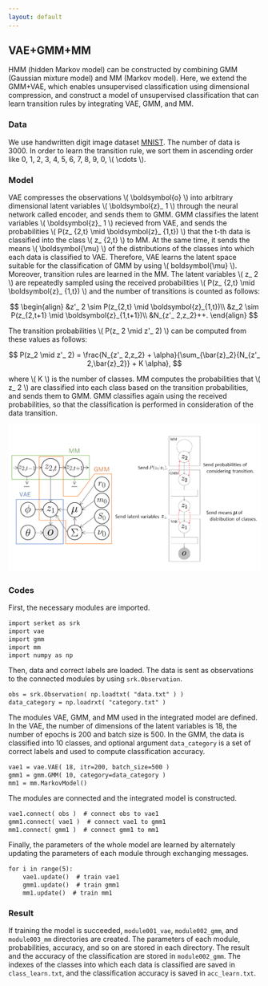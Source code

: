 ```yaml
---
layout: default
---
```

## VAE+GMM+MM
HMM (hidden Markov model) can be constructed by combining GMM (Gaussian mixture model) and MM (Markov model).
Here, we extend the GMM+VAE, which enables unsupervised classification using dimensional compression, and construct a model of unsupervised classification that can learn transition rules by integrating VAE, GMM, and MM.

### Data
We use handwritten digit image dataset [MNIST](http://yann.lecun.com/exdb/mnist/).
The number of data is 3000.
In order to learn the transition rule, we sort them in ascending order like 0, 1, 2, 3, 4, 5, 6, 7, 8, 9, 0, \\( \cdots \\).

### Model

<!--
VAEは，観測 \\( \boldsymbol{o} \\) をエンコーダーにあたるニューラルネットを通して任意の次元の潜在変数 \\( \boldsymbol{z}_ 1 \\) に圧縮し，GMMへ送信する．
GMMは，VAEから送られてきた潜在変数 \\( \boldsymbol{z}_ 1 \\) を分類し，\\( t \\) 番目のデータがクラス \\( z_ {2,t} \\) に分類される確率 \\( P(z_ {2,t} \mid \boldsymbol{z}_ {1,t}) \\) をMMへ送信，分類されたクラスの平均 \\( \boldsymbol{\mu} \\) をVAEへ送信する．
VAEは，\\( \boldsymbol{\mu} \\) を用いることでGMMの分類に適した潜在空間が学習する．
MMは，送られてきた確率 \\( P(z_ {2,t} \mid \boldsymbol{z}_ {1,t}) \\) を用いて繰り返しサンプリングを行い，次のように遷移回数をカウントする．
-->

VAE compresses the observations \\( \boldsymbol{o} \\) into arbitrary dimensional latent variables \\( \boldsymbol{z}_ 1 \\)  through the neural network called encoder, and sends them to GMM.
GMM classifies the latent variables \\( \boldsymbol{z}_ 1 \\) recieved from VAE, and sends the probabilities \\( P(z_ {2,t} \mid \boldsymbol{z}_ {1,t}) \\) that the t-th data is classified into the class \\( z_ {2,t} \\) to MM.
At the same time, it sends the means \\( \boldsymbol{\mu} \\) of the distributions of the classes into which each data is classified to VAE.
Therefore, VAE learns the latent space suitable for the classification of GMM by using \\( boldsymbol{\mu} \\).
Moreover, transition rules are learned in the MM.
The latent variables \\( z_ 2 \\) are repeatedly sampled using the received probabilities \\( P(z_ {2,t} \mid \boldsymbol{z}_ {1,t}) \\) and the number of transitions is counted as follows:

$$
\begin{align}
&z'_ 2 \sim P(z_{2,t} \mid \boldsymbol{z}_{1,t})\\
&z_2 \sim P(z_{2,t+1} \mid \boldsymbol{z}_{1,t+1})\\
&N_{z'_ 2,z_2}++.
\end{align}
$$

<!--
この値から遷移確率 \\( P(z_ 2 \mid z'_ 2) \\) は次のように計算することができる．
-->

The transition probabilities \\( P(z_ 2 \mid z'_ 2) \\) can be computed from these values as follows:

$$
P(z_2 \mid z'_ 2) = \frac{N_{z'_ 2,z_2} + \alpha}{\sum_{\bar{z}_2}{N_{z'_ 2,\bar{z}_2}} + K \alpha},
$$

<!--
ただし，\\( K \\) はGMMのクラス数である．
この確率を用いて遷移を考慮したそれぞれのクラスに分類される確率を計算し，GMMへ送信する．
GMMは，送られた確率も用いて再度分類を行うことでデータの遷移を考慮した分類が行われる．
-->

where \\( K \\) is the number of classes.
MM computes the probabilities that \\( z_ 2 \\) are classified into each class based on the transition probabilities, and sends them to GMM.
GMM classifies again using the received probabilities, so that the classification is performed in consideration of the data transition.


<div align="center">
<img src="img/vae-gmm-mm/vae-gmm-mm.png" width="750px">
</div>

### Codes
First, the necessary modules are imported.

```
import serket as srk
import vae
import gmm
import mm
import numpy as np
```

Then, data and correct labels are loaded.
The data is sent as observations to the connected modules by using `srk.Observation`.

```
obs = srk.Observation( np.loadtxt( "data.txt" ) )
data_category = np.loadrxt( "category.txt" )
```

The modules VAE, GMM, and MM used in the integrated model are defined.
In the VAE, the number of dimensions of the latent variables is 18, the number of epochs is 200 and batch size is 500.
In the GMM, the data is classified into 10 classes, and optional argument `data_category` is a set of correct labels and used to compute classification accuracy. 

```
vae1 = vae.VAE( 18, itr=200, batch_size=500 )
gmm1 = gmm.GMM( 10, category=data_category )
mm1 = mm.MarkovModel()
```

The modules are connected and the integrated model is constructed.

```
vae1.connect( obs )  # connect obs to vae1
gmm1.connect( vae1 )  # connect vae1 to gmm1
mm1.connect( gmm1 )  # connect gmm1 to mm1
```

Finally, the parameters of the whole model are learned by alternately updating the parameters of each module through exchanging messages.

```
for i in range(5):
    vae1.update()  # train vae1
    gmm1.update()  # train gmm1
    mm1.update()  # train mm1
```

### Result
If training the model is succeeded, `module001_vae`, `module002_gmm`, and `module003_mm` directories are created.
The parameters of each module, probabilities, accuracy, and so on are stored in each directory.
The result and the accuracy of the classification are stored in `module002_gmm`.
The indexes of the classes into which each data is classified are saved in `class_learn.txt`, and the classification accuracy is saved in `acc_learn.txt`.

